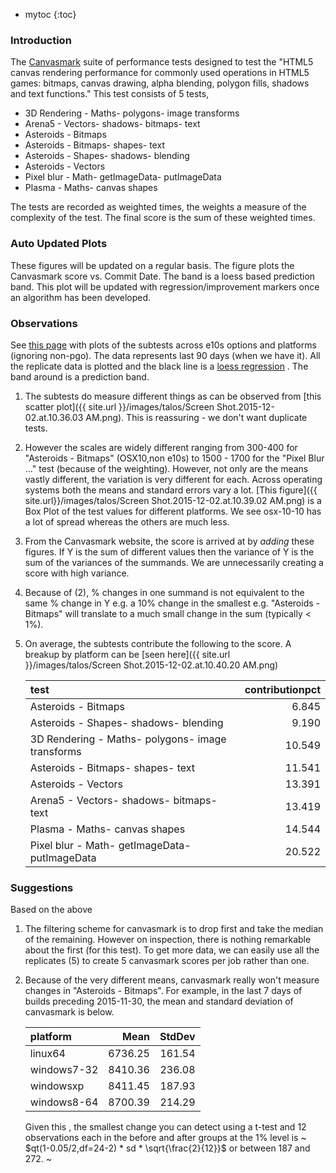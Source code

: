 * mytoc
{:toc}

### Introduction

The [Canvasmark](http://www.kevs3d.co.uk/dev/canvasmark/) suite of performance
tests designed to test the "HTML5 canvas rendering performance for commonly
used operations in HTML5 games: bitmaps, canvas drawing, alpha blending, polygon
fills, shadows and text functions." This test consists of 5 tests,

- 3D Rendering - Maths- polygons- image transforms
- Arena5 - Vectors- shadows- bitmaps- text
- Asteroids - Bitmaps
- Asteroids - Bitmaps- shapes- text
- Asteroids - Shapes- shadows- blending
- Asteroids - Vectors
- Pixel blur - Math- getImageData- putImageData
- Plasma - Maths- canvas shapes

The tests are recorded as weighted times, the weights a measure of the
complexity of the test. The final score is the sum of these weighted times.

### Auto Updated Plots

These figures will be updated on a regular basis. The figure plots the
Canvasmark score vs. Commit Date. The band is a loess based prediction band.
This plot will be updated with regression/improvement markers once an algorithm
has been developed.


### Observations

See [this page](link) with plots of the subtests across e10s options and
platforms (ignoring non-pgo). The data represents last 90 days (when we have
it). All the replicate data is plotted and the black line is a [loess regression](https://en.wikipedia.org/wiki/Local_regression)
. The band around is a prediction band.


1. The subtests do measure different things as can be observed from
   [this scatter plot]({{ site.url }}/images/talos/Screen Shot.2015-12-02.at.10.36.03 AM.png). This
   is reassuring - we don't want duplicate tests.

2. However the scales are widely different ranging from 300-400 for "Asteroids -
   Bitmaps" (OSX10,non e10s) to 1500 - 1700 for the "Pixel Blur ..." test
   (because of the weighting). However, not only are the means vastly different, the
   variation is very different for each. Across operating systems both the means
   and standard errors vary a lot.
   [This figure]({{ site.url}}/images/talos/Screen Shot.2015-12-02.at.10.39.02 AM.png)
   is a Box Plot of the test values for different platforms.  We see osx-10-10
   has a lot of spread whereas the others are much less.

3. From the Canvasmark website, the score is arrived at by *adding* these
   figures. If Y is the sum of different values then the variance of Y is the
   sum of the variances of the summands. We are unnecessarily creating a score
   with high variance.

4. Because of (2), % changes in one summand is not equivalent to the same  % change in
   Y e.g. a 10% change in the smallest e.g. "Asteroids - Bitmaps"
   will translate to a much small change in the sum (typically < 1%).

6. On average, the subtests contribute the following to the score.  A breakup by
   platform can be
   [seen here]({{ site.url }}/images/talos/Screen Shot.2015-12-02.at.10.40.20 AM.png)

    |test                                             | contributionpct|
    |:------------------------------------------------|---------------:|
    |Asteroids - Bitmaps                              |           6.845|
    |Asteroids - Shapes- shadows- blending            |           9.190|
    |3D Rendering - Maths- polygons- image transforms |          10.549|
    |Asteroids - Bitmaps- shapes- text                |          11.541|
    |Asteroids - Vectors                              |          13.391|
    |Arena5 - Vectors- shadows- bitmaps- text         |          13.419|
    |Plasma - Maths- canvas shapes                    |          14.544|
    |Pixel blur - Math- getImageData- putImageData    |          20.522|


### Suggestions
Based on the above

1. The filtering scheme for canvasmark is to drop first and take the median of
   the remaining. However on inspection, there is nothing remarkable about the
   first (for this test). To get more data, we can easily use all the replicates
   (5) to create 5 canvasmark scores per job rather than one.

2. Because of the very different means, canvasmark really won't measure changes
   in "Asteroids - Bitmaps". For example, in the last 7 days of builds preceding
   2015-11-30, the mean and standard deviation of canvasmark is below.

    |platform    |    Mean| StdDev|
    |:-----------|-------:|------:|
    |linux64     | 6736.25| 161.54|
    |windows7-32 | 8410.36| 236.08|
    |windowsxp   | 8411.45| 187.93|
    |windows8-64 | 8700.39| 214.29|

   Given this , the smallest change you can detect using a t-test and 12
   observations each in the before and after groups at the 1% level is ~
   $qt(1-0.05/2,df=24-2) * sd * \sqrt{\frac{2}{12}}$ or between 187 and 272.  ~
